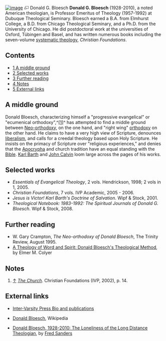 [![image](images/2/2a/Bloesch.gif)](http://www.theopedia.com/File:Bloesch.gif)
[![image](data:image/png;base64,iVBORw0KGgoAAAANSUhEUgAAAA8AAAALCAAAAACFLIiAAAAAAnRSTlMA/1uRIrUAAABPSURBVAjXY/j///+5vXDwjAHIr26ZAgXZe8H8a/+hoIcw/9nevdVL9+79DuPvzQYZFPUezu8BMZLXgkExnD8HAu6hqv//n+HZVjD4DuUDAKlChD3fj6aPAAAAAElFTkSuQmCC)](http://www.theopedia.com/File:Bloesch.gif "Enlarge")
Donald G. Bloesch
**Donald G. Bloesch** (1928-2010), a noted American theologian, is
Professor Emeritus of Theology (1957-1992) at Dubuque Theological
Seminary. Bloesch earned a B.A. from Elmhurst College, a B.D. from
Chicago Theological Seminary, and a Ph.D. from the University of
Chicago. He did postdoctoral work at the universities of Oxford,
Tübingen and Basel, and has written numerous books including the
seven-volume
[systematic theology](Systematic_theology "Systematic theology"),
*Christian Foundations*.

## Contents

-   [1 A middle ground](#A_middle_ground)
-   [2 Selected works](#Selected_works)
-   [3 Further reading](#Further_reading)
-   [4 Notes](#Notes)
-   [5 External links](#External_links)

## A middle ground

Donald Bloesch, characterizing himself a "progressive evangelical"
or "ecumenical orthodoxy",^[[1]](#note-0)^ has attempted to find a
middle ground between
[Neo-orthodoxy](Neo-orthodoxy "Neo-orthodoxy"), on the one hand,
and "right wing" [orthodoxy](Orthodox "Orthodox") on the other
hand. He claims to have a very high view of Scripture, denounces
[liberalism](Liberalism "Liberalism"), and calls for a creedal
theology based upon Holy Scripture. He insists on the primacy of
Scripture over "religious experiences," and denies that the
[Apocrypha](Apocrypha "Apocrypha") and church tradition have an
equal standing with the [Bible](Bible "Bible").
[Karl Barth](Karl_Barth "Karl Barth") and
[John Calvin](John_Calvin "John Calvin") loom large across the
pages of his works.

## Selected works

-   *Essentials of Evangelical Theology*, 2 vols. Hendrickson,
    1998; 2 vols in 1, 2005.
-   *Christian Foundations*, 7 vols. IVP Academic, 2005 - 2006.
-   *Jesus is Victor! Karl Barth's Doctrine of Salvation*. Wipf &
    Stock, 2001.
-   *Theological Notebook: 1983-1992: The Spiritual Journals of Donald G. Bloesch*.
    Wipf & Stock, 2008.

## Further reading

-   W. Gary Crampton, *The Neo-orthodoxy of Donald Bloesch*, The
    Trinity Review, August 1995.
-   [A Theology of Word and Spirit: Donald Bloesch's Theological Method](http://www.luthersem.edu/ctrf/JCTR/Vol01/Colyer.htm),
    by Elmer M. Colyer

## Notes

1.  [↑](#ref-0)
    *[The Church](http://www.google.com/books?id=TXm9riikkqAC&printsec=frontcover#PPA14,M1)*.
    Christian Foundations (IVP, 2002), p. 14.

## External links

-   [Inter-Varsity Press Bio and publications](http://www.ivpress.com/cgi-ivpress/author.pl/author_id=277)
-   [Donald Bloesch](http://www.wikipedia.org/wiki/Donald_G._Bloesch "wikipedia:Donald G. Bloesch"),
    Wikipedia

-   [Donald Bloesch, 1928-2010: The Loneliness of the Long Distance Theologian](http://www.scriptoriumdaily.com/2010/08/27/donald-bloesch-1928-2010-the-loneliness-of-the-long-distance-theologian/),
    by [Fred Sanders](Fred_Sanders "Fred Sanders")




